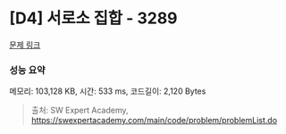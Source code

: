 # [D4] 서로소 집합 - 3289 

[문제 링크](https://swexpertacademy.com/main/code/problem/problemDetail.do?contestProbId=AWBJKA6qr2oDFAWr) 

### 성능 요약

메모리: 103,128 KB, 시간: 533 ms, 코드길이: 2,120 Bytes



> 출처: SW Expert Academy, https://swexpertacademy.com/main/code/problem/problemList.do